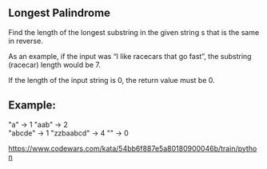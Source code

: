 ## Longest Palindrome
Find the length of the longest substring in the given string s that is the same in reverse.

As an example, if the input was “I like racecars that go fast”, the substring (racecar) length would be 7.

If the length of the input string is 0, the return value must be 0.

## Example:
"a" -> 1 
"aab" -> 2  
"abcde" -> 1
"zzbaabcd" -> 4
"" -> 0

https://www.codewars.com/kata/54bb6f887e5a80180900046b/train/python